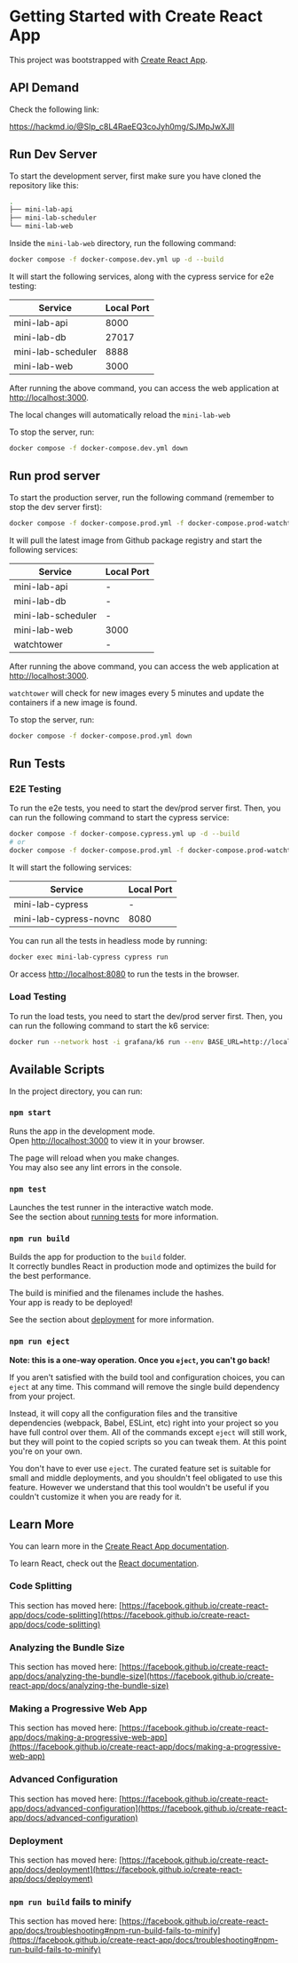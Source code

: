 # Getting Started with Create React App

This project was bootstrapped with [Create React App](https://github.com/facebook/create-react-app).
## API Demand
Check the following link:

https://hackmd.io/@SIp_c8L4RaeEQ3coJyh0mg/SJMpJwXJll

## Run Dev Server

To start the development server, first make sure you have cloned the repository like this:

```bash
.
├── mini-lab-api
├── mini-lab-scheduler
└── mini-lab-web
```

Inside the `mini-lab-web` directory, run the following command:

```bash
docker compose -f docker-compose.dev.yml up -d --build
```

It will start the following services, along with the cypress service for e2e testing:

| Service            | Local Port |
| ------------------ | ---------- |
| mini-lab-api       | 8000       |
| mini-lab-db        | 27017      |
| mini-lab-scheduler | 8888       |
| mini-lab-web       | 3000       |

After running the above command, you can access the web application at [http://localhost:3000](http://localhost:3000).

The local changes will automatically reload the `mini-lab-web`

To stop the server, run:

```bash
docker compose -f docker-compose.dev.yml down
```

## Run prod server

To start the production server, run the following command (remember to stop the dev server first):

```bash
docker compose -f docker-compose.prod.yml -f docker-compose.prod-watchtower.yml up -d
```

It will pull the latest image from Github package registry and start the following services:

| Service            | Local Port |
| ------------------ | ---------- |
| mini-lab-api       | -          |
| mini-lab-db        | -          |
| mini-lab-scheduler | -          |
| mini-lab-web       | 3000       |
| watchtower         | -          |

After running the above command, you can access the web application at [http://localhost:3000](http://localhost:3000).

`watchtower` will check for new images every 5 minutes and update the containers if a new image is found.

To stop the server, run:

```bash
docker compose -f docker-compose.prod.yml down
```

## Run Tests

### E2E Testing

To run the e2e tests, you need to start the dev/prod server first. Then, you can run the following command to start the cypress service:

```bash
docker compose -f docker-compose.cypress.yml up -d --build
# or
docker compose -f docker-compose.prod.yml -f docker-compose.prod-watchtower.yml -f docker-compose.cypress.yml up -d --build
```

It will start the following services:

| Service                | Local Port |
| ---------------------- | ---------- |
| mini-lab-cypress       | -          |
| mini-lab-cypress-novnc | 8080       |

You can run all the tests in headless mode by running:

```bash
docker exec mini-lab-cypress cypress run
```

Or access [http://localhost:8080](http://localhost:8080) to run the tests in the browser.

### Load Testing

To run the load tests, you need to start the dev/prod server first. Then, you can run the following command to start the k6 service:

```bash
docker run --network host -i grafana/k6 run --env BASE_URL=http://localhost:3000 - < k6/script.js
```

## Available Scripts

In the project directory, you can run:

### `npm start`

Runs the app in the development mode.\
Open [http://localhost:3000](http://localhost:3000) to view it in your browser.

The page will reload when you make changes.\
You may also see any lint errors in the console.

### `npm test`

Launches the test runner in the interactive watch mode.\
See the section about [running tests](https://facebook.github.io/create-react-app/docs/running-tests) for more information.

### `npm run build`

Builds the app for production to the `build` folder.\
It correctly bundles React in production mode and optimizes the build for the best performance.

The build is minified and the filenames include the hashes.\
Your app is ready to be deployed!

See the section about [deployment](https://facebook.github.io/create-react-app/docs/deployment) for more information.

### `npm run eject`

**Note: this is a one-way operation. Once you `eject`, you can't go back!**

If you aren't satisfied with the build tool and configuration choices, you can `eject` at any time. This command will remove the single build dependency from your project.

Instead, it will copy all the configuration files and the transitive dependencies (webpack, Babel, ESLint, etc) right into your project so you have full control over them. All of the commands except `eject` will still work, but they will point to the copied scripts so you can tweak them. At this point you're on your own.

You don't have to ever use `eject`. The curated feature set is suitable for small and middle deployments, and you shouldn't feel obligated to use this feature. However we understand that this tool wouldn't be useful if you couldn't customize it when you are ready for it.

## Learn More

You can learn more in the [Create React App documentation](https://facebook.github.io/create-react-app/docs/getting-started).

To learn React, check out the [React documentation](https://reactjs.org/).

### Code Splitting

This section has moved here: [https://facebook.github.io/create-react-app/docs/code-splitting](https://facebook.github.io/create-react-app/docs/code-splitting)

### Analyzing the Bundle Size

This section has moved here: [https://facebook.github.io/create-react-app/docs/analyzing-the-bundle-size](https://facebook.github.io/create-react-app/docs/analyzing-the-bundle-size)

### Making a Progressive Web App

This section has moved here: [https://facebook.github.io/create-react-app/docs/making-a-progressive-web-app](https://facebook.github.io/create-react-app/docs/making-a-progressive-web-app)

### Advanced Configuration

This section has moved here: [https://facebook.github.io/create-react-app/docs/advanced-configuration](https://facebook.github.io/create-react-app/docs/advanced-configuration)

### Deployment

This section has moved here: [https://facebook.github.io/create-react-app/docs/deployment](https://facebook.github.io/create-react-app/docs/deployment)

### `npm run build` fails to minify

This section has moved here: [https://facebook.github.io/create-react-app/docs/troubleshooting#npm-run-build-fails-to-minify](https://facebook.github.io/create-react-app/docs/troubleshooting#npm-run-build-fails-to-minify)

